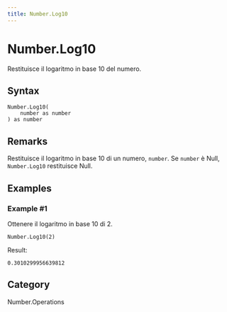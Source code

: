 ```yaml
---
title: Number.Log10
---
```


# Number.Log10


Restituisce il logaritmo in base 10 del numero.


## Syntax

```powerquery
Number.Log10(
    number as number
) as number
```


## Remarks

Restituisce il logaritmo in base 10 di un numero, <code>number</code>. Se <code>number</code> è Null, <code>Number.Log10</code> restituisce Null.


## Examples

### Example #1 
Ottenere il logaritmo in base 10 di 2.
```powerquery
Number.Log10(2)
```

Result: 
```powerquery
0.3010299956639812
```




## Category
Number.Operations
